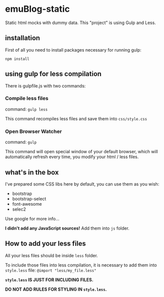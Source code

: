 # emuBlog-static

Static html mocks with dummy data.
This "project" is using Gulp and Less.


## installation
First of all you need to install packages necessary for running gulp:
 
`npm install`


## using gulp for less compilation
There is gulpfile.js with two commands: 

### Compile less files
command: `gulp less`

This command recompiles less files and save them into `css/style.css`


### Open Browser Watcher
command: `gulp`

This command will open special window of your default browser, which will automatically refresh every time, you modify your html / less files. 

## what's in the box

I've prepared some CSS libs here by default, you can use them as you wish:

- bootstrap
- bootstrap-select
- font-awesome
- selec2

Use google for more info...

**I didn't add any JavaScript sources!**
Add them into `js` folder.

## How to add your less files

All your less files should be inside `less` folder.
 
To include those files into less compilation, it is necessary to add them into `style.less` file:
`@import "less/my_file.less"`

**`style.less` IS JUST FOR INCLUDING FILES.**

**DO NOT ADD RULES FOR STYLING IN `style.less`.**
